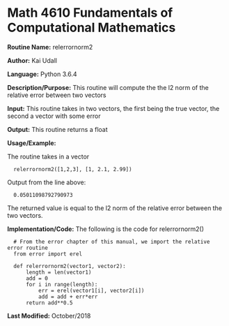 # Math 4610 Fundamentals of Computational Mathematics

**Routine Name:**           relerrornorm2

**Author:** Kai Udall

**Language:** Python 3.6.4

**Description/Purpose:** This routine will compute the the l2 norm of the relative error between two vectors

**Input:** This routine takes in two vectors, the first being the true vector, the second a vector with some error

**Output:** This routine returns a float

**Usage/Example:**

The routine takes in a vector

      relerrornorm2([1,2,3], [1, 2.1, 2.99])

Output from the line above:

      0.05011098792790973

The returned value is equal to the l2 norm of the relative error between the two vectors.

**Implementation/Code:** The following is the code for relerrornorm2()

      # From the error chapter of this manual, we import the relative error routine
      from error import erel
      
      def relerrornorm2(vector1, vector2):
          length = len(vector1)
          add = 0
          for i in range(length):
              err = erel(vector1[i], vector2[i])
              add = add + err*err
          return add**0.5


**Last Modified:** October/2018
